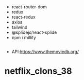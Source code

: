 #

- react-router-dom
- redux
- react-redux
- axios
- tailwind
- @splidejs/react-splide
- npm i millify

##

- API:https://www.themoviedb.org/
# netflix_clons_38
